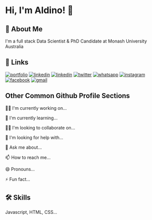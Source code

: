 
# Hi, I'm Aldino! 👋


## 🚀 About Me
I'm a full stack Data Scientist & PhD Candidate at Monash University Australia


## 🔗 Links
[![portfolio](https://img.shields.io/badge/my_portfolio-000?style=for-the-badge&logo=ko-fi&logoColor=white)](https://ahmadarialdino.github.io/)
[![linkedin](https://img.shields.io/badge/linkedin-0A66C2?style=for-the-badge&logo=linkedin&logoColor=white)](https://id.linkedin.com/in/ahmadarialdino)
[![linkedin](https://img.shields.io/badge/linkedin-%230077B5.svg?&style=for-the-badge&logo=linkedin&logoColor=white)](https://id.linkedin.com/in/ahmadarialdino)
[![twitter](https://img.shields.io/badge/twitter-1DA1F2?style=for-the-badge&logo=twitter&logoColor=white)](https://twitter.com/)
[![whatsapp](https://img.shields.io/badge/WhatsApp-25D366?style=for-the-badge&logo=whatsapp&logoColor=white)](https://id.linkedin.com/in/ahmadarialdino)
[![instagram](https://img.shields.io/badge/instagram-%23E4405F.svg?&style=for-the-badge&logo=instagram&logoColor=white)](https://id.linkedin.com/in/ahmadarialdino)
[![facebook](https://img.shields.io/badge/facebook-%231877F2.svg?&style=for-the-badge&logo=facebook&logoColor=white)](https://id.linkedin.com/in/ahmadarialdino)
[![gmail](https://img.shields.io/badge/gmail-D14836?&style=for-the-badge&logo=gmail&logoColor=white)](https://id.linkedin.com/in/ahmadarialdino)



## Other Common Github Profile Sections
👩‍💻 I'm currently working on...

🧠 I'm currently learning...

👯‍♀️ I'm looking to collaborate on...

🤔 I'm looking for help with...

💬 Ask me about...

📫 How to reach me...

😄 Pronouns...

⚡️ Fun fact...


## 🛠 Skills
Javascript, HTML, CSS...

